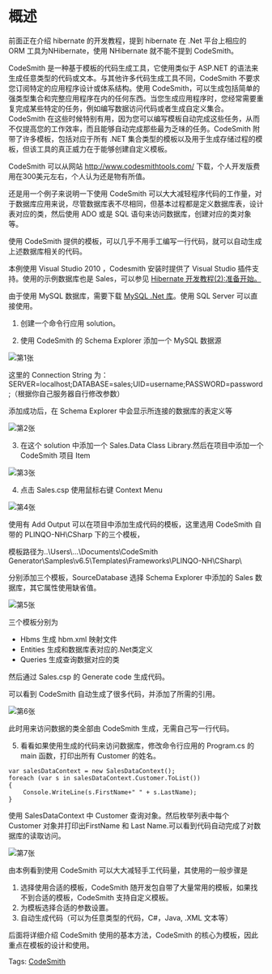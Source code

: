 # 概述

前面正在介绍 hibernate 的开发教程，提到 hibernate 在 .Net 平台上相应的 ORM 工具为NHibernate，使用 NHibernate 就不能不提到 CodeSmith。

CodeSmith 是一种基于模板的代码生成工具，它使用类似于 ASP.NET 的语法来生成任意类型的代码或文本。与其他许多代码生成工具不同，CodeSmith 不要求您订阅特定的应用程序设计或体系结构。使用 CodeSmith，可以生成包括简单的强类型集合和完整应用程序在内的任何东西。当您生成应用程序时，您经常需要重复完成某些特定的任务，例如编写数据访问代码或者生成自定义集合。CodeSmith 在这些时候特别有用，因为您可以编写模板自动完成这些任务，从而不仅提高您的工作效率，而且能够自动完成那些最为乏味的任务。CodeSmith 附带了许多模板，包括对应于所有 .NET 集合类型的模板以及用于生成存储过程的模板，但该工具的真正威力在于能够创建自定义模板。

CodeSmith 可以从网站 http://www.codesmithtools.com/ 下载，个人开发版费用在300美元左右，个人认为还是物有所值。

还是用一个例子来说明一下使用 CodeSmith 可以大大减轻程序代码的工作量，对于数据库应用来说，尽管数据库表不尽相同，但基本过程都是定义数据库表，设计表对应的类，然后使用 ADO 或是 SQL 语句来访问数据库，创建对应的类对象等。

使用 CodeSmith 提供的模板，可以几乎不用手工编写一行代码，就可以自动生成上述数据库相关的代码。

本例使用 Visual Studio 2010 ，Codesmith 安装时提供了 Visual Studio 插件支持。使用的示例数据库也是 Sales，可以参见 [Hibernate 开发教程(2):准备开始。](http://www.imobilebbs.com/wordpress/archives/3545)

由于使用 MySQL 数据库，需要下载 [MySQL .Net 库](http://dev.mysql.com/downloads/connector/net/)。使用 SQL Server 可以直接使用。

1. 创建一个命令行应用 solution。

2. 使用 CodeSmith 的 Schema Explorer 添加一个 MySQL 数据源

![第1张](images/1.png)

这里的 Connection String 为： SERVER=localhost;DATABASE=sales;UID=username;PASSWORD=password;（根据你自己服务器自行修改参数）

添加成功后，在 Schema Explorer 中会显示所连接的数据库的表定义等

![第2张](images/2.png)

3. 在这个 solution 中添加一个 Sales.Data Class Library.然后在项目中添加一个 CodeSmith 项目 Item

![第3张](images/3.png)

4. 点击 Sales.csp 使用鼠标右键 Context Menu

![第4张](images/4.png)

使用有 Add Output 可以在项目中添加生成代码的模板，这里选用 CodeSmith 自带的 PLINQO-NH\CSharp 下的三个模板，

模板路径为..\Users\…\Documents\CodeSmith Generator\Samples\v6.5\Templates\Frameworks\PLINQO-NH\CSharp\

分别添加三个模板，SourceDatabase 选择 Schema Explorer 中添加的 Sales 数据库，其它属性使用缺省值。

![第5张](images/5.png)

三个模板分别为

- Hbms    生成 hbm.xml 映射文件
- Entities  生成和数据库表对应的.Net类定义
- Queries 生成查询数据对应的类

然后通过 Sales.csp 的 Generate code 生成代码。

可以看到 CodeSmith 自动生成了很多代码，并添加了所需的引用。

![第6张](images/6.png)

此时用来访问数据的类全部由 CodeSmith 生成，无需自己写一行代码。

5. 看看如果使用生成的代码来访问数据库，修改命令行应用的 Program.cs 的 main 函数，打印出所有 Customer 的姓名。

```
var salesDataContext = new SalesDataContext();
foreach (var s in salesDataContext.Customer.ToList()) 
{
	Console.WriteLine(s.FirstName+" " + s.LastName);
}
```

使用 SalesDataContext 中 Customer 查询对象。然后枚举列表中每个 Customer 对象并打印出FirstName 和 Last Name.可以看到代码自动完成了对数据库的读取访问。


![第7张](images/7.png)

由本例看到使用 CodeSmith 可以大大减轻手工代码量，其使用的一般步骤是

1. 选择使用合适的模板，CodeSmith 随开发包自带了大量常用的模板，如果找不到合适的模板，CodeSmith 支持自定义模板。
2. 为模板选择合适的参数设置。
3. 自动生成代码（可以为任意类型的代码，C#，Java, .XML 文本等）


后面将详细介绍 CodeSmith 使用的基本方法，CodeSmith 的核心为模板，因此重点在模板的设计和使用。

Tags: [CodeSmith](http://www.imobilebbs.com/wordpress/archives/tag/codesmith)